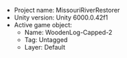                                                                                                                                                                                                                                                       
<!-- UNITY CODE ASSIST INSTRUCTIONS START -->
- Project name: MissouriRiverRestorer
- Unity version: Unity 6000.0.42f1
- Active game object:
  - Name: WoodenLog-Capped-2
  - Tag: Untagged
  - Layer: Default
<!-- UNITY CODE ASSIST INSTRUCTIONS END -->